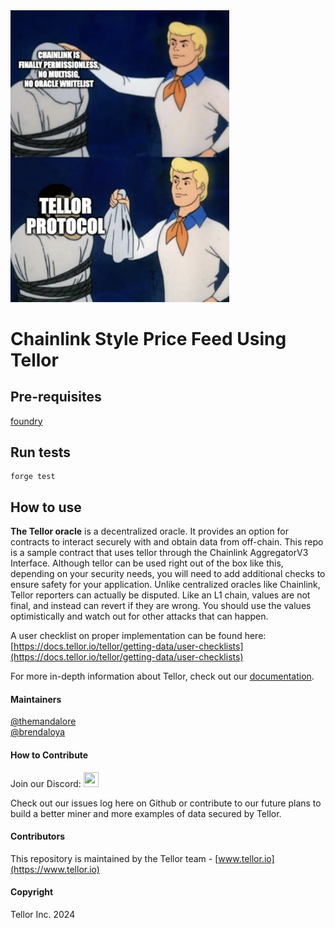 <img src="assets/oh_its_tellor.png" width="350">

# Chainlink Style Price Feed Using Tellor

## Pre-requisites
[foundry](https://github.com/foundry-rs/foundry)

## Run tests
```
forge test
```

## How to use

<b>The Tellor oracle</b> is a decentralized oracle. It provides an option for contracts to interact securely with and obtain data from off-chain.  This repo is a sample contract that uses tellor through the Chainlink AggregatorV3 Interface.  Although tellor can be used right out of the box like this, depending on your security needs, you will need to add additional checks to ensure safety for your application.  Unlike centralized oracles like Chainlink, Tellor reporters can actually be disputed.  Like an L1 chain, values are not final, and instead can revert if they are wrong.  You should use the values optimistically and watch out for other attacks that can happen. 

 A user checklist on proper implementation can be found here:[https://docs.tellor.io/tellor/getting-data/user-checklists](https://docs.tellor.io/tellor/getting-data/user-checklists)


For more in-depth information about Tellor, check out our [documentation](https://docs.tellor.io/tellor/).


#### Maintainers <a name="maintainers"> </a>
[@themandalore](https://github.com/themandalore)
<br>
[@brendaloya](https://github.com/brendaloya)


#### How to Contribute<a name="how2contribute"> </a>  
Join our Discord:
[<img src="./public/discord.png" width="24" height="24">](https://discord.gg/teAMSZAfJZ)

Check out our issues log here on Github or contribute to our future plans to build a better miner and more examples of data secured by Tellor.


#### Contributors<a name="contributors"> </a>

This repository is maintained by the Tellor team - [www.tellor.io](https://www.tellor.io)


#### Copyright

Tellor Inc. 2024
